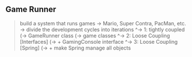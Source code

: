 ## Game Runner ##
> build a system that runs games
    \-> Mario, Super Contra, PacMan, etc.
    \-> divide the development cycles into iterations
        ^-> 1: tightly coupled
            (-> GameRunner class
            (-> game classes
        ^-> 2: Loose Coupling [Interfaces]
            (-> + GamingConsole interface
        ^-> 3: Loose Coupling [Spring]
            (-> + make Spring manage all objects